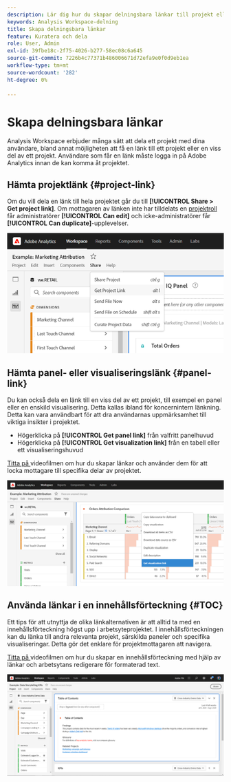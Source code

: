 ```yaml
---
description: Lär dig hur du skapar delningsbara länkar till projekt eller visualiseringar
keywords: Analysis Workspace-delning
title: Skapa delningsbara länkar
feature: Kuratera och dela
role: User, Admin
exl-id: 39fbe18c-2f75-4026-b277-58ec08c6a645
source-git-commit: 7226b4c77371b486006671d72efa9e0f0d9eb1ea
workflow-type: tm+mt
source-wordcount: '282'
ht-degree: 0%

---
```


# Skapa delningsbara länkar

Analysis Workspace erbjuder många sätt att dela ett projekt med dina användare, bland annat möjligheten att få en länk till ett projekt eller en viss del av ett projekt. Användare som får en länk måste logga in på Adobe Analytics innan de kan komma åt projektet.

## Hämta projektlänk {#project-link}

Om du vill dela en länk till hela projektet går du till **[!UICONTROL Share > Get project link]**. Om mottagaren av länken inte har tilldelats en [projektroll](https://experienceleague.adobe.com/docs/analytics/analyze/analysis-workspace/curate-share/share-projects.html) får administratörer **[!UICONTROL Can edit]** och icke-administratörer får **[!UICONTROL Can duplicate]**-upplevelser.

![](assets/get-project-link.png)

## Hämta panel- eller visualiseringslänk {#panel-link}

Du kan också dela en länk till en viss del av ett projekt, till exempel en panel eller en enskild visualisering. Detta kallas ibland för koncernintern länkning. Detta kan vara användbart för att dra användarnas uppmärksamhet till viktiga insikter i projektet.

* Högerklicka på **[!UICONTROL Get panel link]** från valfritt panelhuvud
* Högerklicka på **[!UICONTROL Get visualization link]** från en tabell eller ett visualiseringshuvud

[Titta på ](https://experienceleague.adobe.com/docs/analytics-learn/tutorials/analysis-workspace/visualizations/intra-linking-in-analysis-workspace.html) videofilmen om hur du skapar länkar och använder dem för att locka mottagare till specifika delar av projektet.

![](assets/get-viz-link.png)

## Använda länkar i en innehållsförteckning {#TOC}

Ett tips för att utnyttja de olika länkalternativen är att alltid ta med en innehållsförteckning högst upp i arbetsyteprojektet. I innehållsförteckningen kan du länka till andra relevanta projekt, särskilda paneler och specifika visualiseringar. Detta gör det enklare för projektmottagaren att navigera.

[Titta på ](https://experienceleague.adobe.com/docs/analytics-learn/tutorials/analysis-workspace/navigating-workspace-projects/create-a-toc-in-analysis-workspace.html) videofilmen om hur du skapar en innehållsförteckning med hjälp av länkar och arbetsytans redigerare för formaterad text.

![](assets/toc.png)
